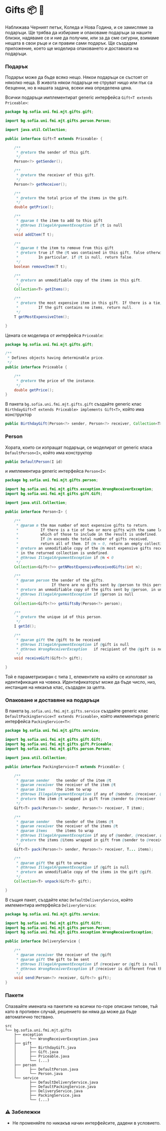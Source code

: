 # Gifts :package: :gift:

Наближава Черният петък, Коледа и Нова Година, и се замисляме за подаръци. Ще трябва да избираме и опаковаме подаръци за нашите близки, надяваме се и ние да получим, или за да сме сигурни, взимаме нещата в свои ръце и си правим сами подарък. Ще създадем приложение, което ще моделира опаковането и доставката на подаръци.

### Подарък

Подарък може да бъде всяко нещо. Някои подаръци се състоят от няколко неща. В живота някои подаръци не струват нищо или пък са безценни, но в нашата задача, всеки има определена цена.

Всички подаръци имплементират generic интерфейса `Gift<T extends Priceable>`:

```java
package bg.sofia.uni.fmi.mjt.gifts.gift;

import bg.sofia.uni.fmi.mjt.gifts.person.Person;

import java.util.Collection;

public interface Gift<T extends Priceable> {

    /**
     * @return the sender of this gift.
     */
    Person<?> getSender();

    /**
     * @return the receiver of this gift.
     */
    Person<?> getReceiver();

    /**
     * @return the total price of the items in the gift.
     */
    double getPrice();

    /**
     * @param t the item to add to this gift
     * @throws IllegalArgumentException if @t is null
     */
    void addItem(T t);

    /**
     * @param t the item to remove from this gift
     * @return true if the @t was contained in this gift, false otherwise.
     *         In particular, if @t is null, return false.
     */
    boolean removeItem(T t);

    /**
     * @return an unmodifiable copy of the items in this gift.
     */
    Collection<T> getItems();

    /**
     * @return the most expensive item in this gift. If there is a tie, return any of them.
     *         If the gift contains no items, return null.
     */
    T getMostExpensiveItem();

}
```

Цената се моделира от интерфейса `Priceable`:

```java
package bg.sofia.uni.fmi.mjt.gifts.gift;

/**
 * Defines objects having determinable price.
 */
public interface Priceable {

    /**
     * @return the price of the instance.
     */
    double getPrice();
}
```

В пакета `bg.sofia.uni.fmi.mjt.gifts.gift` създайте generic клас `BirthdayGift<T extends Priceable> implements Gift<T>`, който има конструктор

```java
public BirthdayGift(Person<?> sender, Person<?> receiver, Collection<T> items)
```

### Person

Хората, които си изпращат подаръци, се моделират от generic класа `DefaultPerson<I>`, който има конструктор

```java
public DefaultPerson(I id)
```

и имплементира generic интерфейса `Person<I>`:

```java
package bg.sofia.uni.fmi.mjt.gifts.person;

import bg.sofia.uni.fmi.mjt.gifts.exception.WrongReceiverException;
import bg.sofia.uni.fmi.mjt.gifts.gift.Gift;

import java.util.Collection;

public interface Person<I> {

    /**
     * @param n the max number of most expensive gifts to return.
     *          If there is a tie of two or more gifts with the same lowest price in the top @n,
     *          which of those to include in the result is undefined.
     *          If @n exceeds the total number of gifts received,
     *          return all of them. If @n = 0, return an empty collection.
     * @return an unmodifiable copy of the @n most expensive gifts received by this person. The order of the gifts
     * in the returned collection is undefined.
     * @throws IllegalArgumentException if @n < 0
     */
    Collection<Gift<?>> getNMostExpensiveReceivedGifts(int n);

    /**
     * @param person the sender of the gifts.
     *               If there are no gifts sent by @person to this person, return an empty collection.
     * @return an unmodifiable copy of the gifts sent by @person, in undefined order
     * @throws IllegalArgumentException if @person is null
     */
    Collection<Gift<?>> getGiftsBy(Person<?> person);

    /**
     * @return the unique id of this person.
     */
    I getId();

    /**
     * @param gift the @gift to be received
     * @throws IllegalArgumentException if @gift is null
     * @throws WrongReceiverException   if recipient of the @gift is not this person
     */
    void receiveGift(Gift<?> gift);

}
```

Той е параметризиран с типа `I`, елементите на който се използват за идентификация на човека. Идентификаторът може да бъде число, низ, инстанция на някакъв клас, създаден за целта.

### Опаковане и доставяне на подаръци

В пакета `bg.sofia.uni.fmi.mjt.gifts.service` създайте generic клас `DefaultPackingService<T extends Priceable>`, който имлементира generic интерфейса `PackingService<T>`:

```java
package bg.sofia.uni.fmi.mjt.gifts.service;

import bg.sofia.uni.fmi.mjt.gifts.gift.Gift;
import bg.sofia.uni.fmi.mjt.gifts.gift.Priceable;
import bg.sofia.uni.fmi.mjt.gifts.person.Person;

import java.util.Collection;

public interface PackingService<T extends Priceable> {

    /**
     * @param sender   the sender of the item @t
     * @param receiver the receiver of the item @t
     * @param item     the item to wrap
     * @throws IllegalArgumentException if any of @sender, @receiver, @item is null
     * @return the item @t wrapped in gift from @sender to @receiver
     */
    Gift<T> pack(Person<?> sender, Person<?> receiver, T item);

    /**
     * @param sender   the sender of the items @t
     * @param receiver the receiver of the items @t
     * @param items    the items to wrap
     * @throws IllegalArgumentException if any of @sender, @receiver, any item in @items is null
     * @return the items @items wrapped in gift from @sender to @receiver
     */
    Gift<T> pack(Person<?> sender, Person<?> receiver, T... items);

    /**
     * @param gift the gift to unwrap
     * @throws IllegalArgumentException if @gift is null
     * @return an unmodifiable copy of the items in the gift @gift.
     */
    Collection<T> unpack(Gift<T> gift);

}
```

В същия пакет, създайте клас `DefaultDeliveryService`, който имлементира интерфейса `DeliveryService`:

```java
package bg.sofia.uni.fmi.mjt.gifts.service;

import bg.sofia.uni.fmi.mjt.gifts.gift.Gift;
import bg.sofia.uni.fmi.mjt.gifts.person.Person;
import bg.sofia.uni.fmi.mjt.gifts.exception.WrongReceiverException;

public interface DeliveryService {

    /**
     * @param receiver the receiver of the @gift
     * @param gift the gift to be sent
     * @throws IllegalArgumentException if @receiver or @gift is null
     * @throws WrongReceiverException if @receiver is different from the receiver of the gift
     */
    void send(Person<?> receiver, Gift<?> gift);
}
```

### Пакети

Спазвайте имената на пакетите на всички по-горе описани типове, тъй като в противен случай, решението ви няма да може да бъде автоматично тествано.

```
src
└── bg.sofia.uni.fmi.mjt.gifts
    ├── exception
    │      └── WrongReceiverException.java
    ├── gift
    │      ├── BirthdayGift.java
    │      ├── Gift.java
    │      ├── Priceable.java
    │      └── (...)
    ├── person
    │      ├── DefaultPerson.java
    │      └── Person.java
    └── service
           ├── DefaultDeliveryService.java
           ├── DefaultPackingService.java
           ├── DeliveryService.java
           ├── PackingService.java
           └── (...)
```

### :warning: Забележки

- Не променяйте по никакъв начин интерфейсите, дадени в условието.